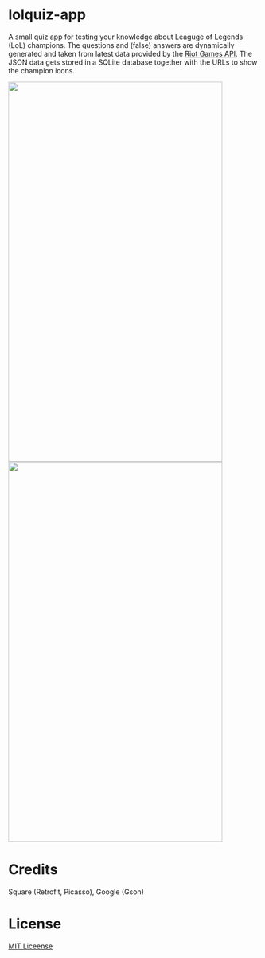 # lolquiz-app
A small quiz app for testing your knowledge about Leaguge of Legends (LoL) champions. The questions and (false) answers are dynamically generated and taken from latest data provided by the [Riot Games API](https://developer.riotgames.com). The JSON data gets stored in a SQLite database together with the URLs to show the champion icons.

<img src="http://i.imgur.com/Oxw7EFl.jpg" height="762" width="430" ><img src="http://i.imgur.com/eoiLfPk.jpg" height="762" width="430" >

# Credits
Square (Retrofit, Picasso), Google (Gson)

# License
[MIT Liceense](https://opensource.org/licenses/MIT)
